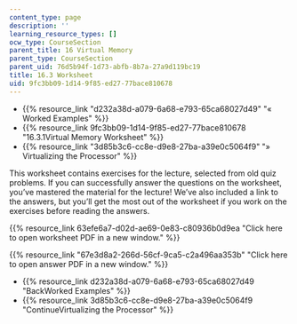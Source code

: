 ```yaml
---
content_type: page
description: ''
learning_resource_types: []
ocw_type: CourseSection
parent_title: 16 Virtual Memory
parent_type: CourseSection
parent_uid: 76d5b94f-1d73-abfb-8b7a-27a9d119bc19
title: 16.3 Worksheet
uid: 9fc3bb09-1d14-9f85-ed27-77bace810678
---
```


*   {{% resource_link "d232a38d-a079-6a68-e793-65ca68027d49" "« Worked Examples" %}}
*   {{% resource_link 9fc3bb09-1d14-9f85-ed27-77bace810678 "16.3.1Virtual Memory Worksheet" %}}
*   {{% resource_link "3d85b3c6-cc8e-d9e8-27ba-a39e0c5064f9" "» Virtualizing the Processor" %}}

This worksheet contains exercises for the lecture, selected from old quiz problems. If you can successfully answer the questions on the worksheet, you’ve mastered the material for the lecture! We’ve also included a link to the answers, but you’ll get the most out of the worksheet if you work on the exercises before reading the answers.

{{% resource_link 63efe6a7-d02d-ae69-0e83-c80936b0d9ea "Click here to open worksheet PDF in a new window." %}}

{{% resource_link "67e3d8a2-266d-56cf-9ca5-c2a496aa353b" "Click here to open answer PDF in a new window." %}}

*   {{% resource_link d232a38d-a079-6a68-e793-65ca68027d49 "BackWorked Examples" %}}
*   {{% resource_link 3d85b3c6-cc8e-d9e8-27ba-a39e0c5064f9 "ContinueVirtualizing the Processor" %}}